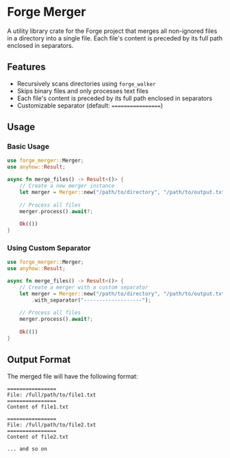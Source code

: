 # Forge Merger

A utility library crate for the Forge project that merges all non-ignored files in a directory into a single file. Each file's content is preceded by its full path enclosed in separators.

## Features

- Recursively scans directories using `forge_walker`
- Skips binary files and only processes text files
- Each file's content is preceded by its full path enclosed in separators
- Customizable separator (default: `================`)

## Usage

### Basic Usage

```rust
use forge_merger::Merger;
use anyhow::Result;

async fn merge_files() -> Result<()> {
    // Create a new merger instance
    let merger = Merger::new("/path/to/directory", "/path/to/output.txt");
    
    // Process all files
    merger.process().await?;
    
    Ok(())
}
```

### Using Custom Separator

```rust
use forge_merger::Merger;
use anyhow::Result;

async fn merge_files() -> Result<()> {
    // Create a merger with a custom separator
    let merger = Merger::new("/path/to/directory", "/path/to/output.txt")
        .with_separator("-------------------");
    
    // Process all files
    merger.process().await?;
    
    Ok(())
}
```

## Output Format

The merged file will have the following format:

```
================
File: /full/path/to/file1.txt
================
Content of file1.txt

================
File: /full/path/to/file2.txt
================
Content of file2.txt

... and so on
```

